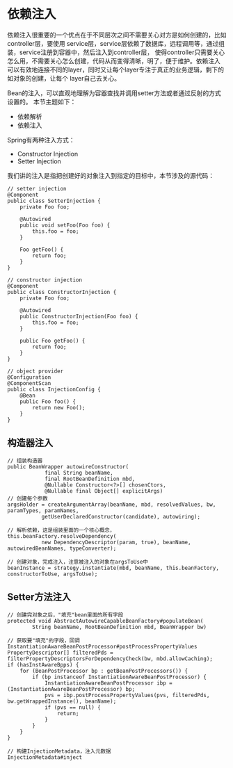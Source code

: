 # 依赖注入

依赖注入很重要的一个优点在于不同层次之间不需要关心对方是如何创建的，比如controller层，要使用
service层，service层依赖了数据库，远程调用等，通过组装，service注册到容器中，然后注入到controller层，
使得controller只需要关心怎么用，不需要关心怎么创建，代码从而变得清晰，明了，便于维护。依赖注入
可以有效地连接不同的layer，同时又让每个layer专注于真正的业务逻辑，剩下的如对象的创建，让每个
layer自己去关心。

Bean的注入，可以直观地理解为容器查找并调用setter方法或者通过反射的方式设置的。
本节主题如下：

- 依赖解析
- 依赖注入


Spring有两种注入方式：

- Constructor Injection
- Setter Injection

我们讲的注入是指把创建好的对象注入到指定的目标中，本节涉及的源代码：

```
// setter injection
@Component
public class SetterInjection {
	private Foo foo;

	@Autowired
	public void setFoo(Foo foo) {
		this.foo = foo;
	}

	Foo getFoo() {
		return foo;
	}
}

// constructor injection
@Component
public class ConstructorInjection {
	private Foo foo;

	@Autowired
	public ConstructorInjection(Foo foo) {
		this.foo = foo;
	}

	public Foo getFoo() {
		return foo;
	}
}

// object provider
@Configuration
@ComponentScan
public class InjectionConfig {
	@Bean
	public Foo foo() {
		return new Foo();
	}
}
```

## 构造器注入

```
// 组装构造器
public BeanWrapper autowireConstructor(
            final String beanName, 
            final RootBeanDefinition mbd,
			@Nullable Constructor<?>[] chosenCtors, 
			@Nullable final Object[] explicitArgs)
// 创建每个参数	
argsHolder = createArgumentArray(beanName, mbd, resolvedValues, bw, paramTypes, paramNames,
           getUserDeclaredConstructor(candidate), autowiring);
           
// 解析依赖，这是组装里面的一个核心概念，
this.beanFactory.resolveDependency(
           new DependencyDescriptor(param, true), beanName, autowiredBeanNames, typeConverter);
           
// 创建对象，完成注入，注意被注入的对象在argsToUse中
beanInstance = strategy.instantiate(mbd, beanName, this.beanFactory, constructorToUse, argsToUse);
```

## Setter方法注入

```
// 创建完对象之后，"填充"bean里面的所有字段
protected void AbstractAutowireCapableBeanFactory#populateBean(
        String beanName, RootBeanDefinition mbd, BeanWrapper bw)
  
// 获取要"填充"的字段，回调InstantiationAwareBeanPostProcessor#postProcessPropertyValues
PropertyDescriptor[] filteredPds = filterPropertyDescriptorsForDependencyCheck(bw, mbd.allowCaching);
if (hasInstAwareBpps) {
    for (BeanPostProcessor bp : getBeanPostProcessors()) {
        if (bp instanceof InstantiationAwareBeanPostProcessor) {
            InstantiationAwareBeanPostProcessor ibp = (InstantiationAwareBeanPostProcessor) bp;
            pvs = ibp.postProcessPropertyValues(pvs, filteredPds, bw.getWrappedInstance(), beanName);
            if (pvs == null) {
                return;
            }
        }
    }
}

// 构建InjectionMetadata，注入元数据
InjectionMetadata#inject
```